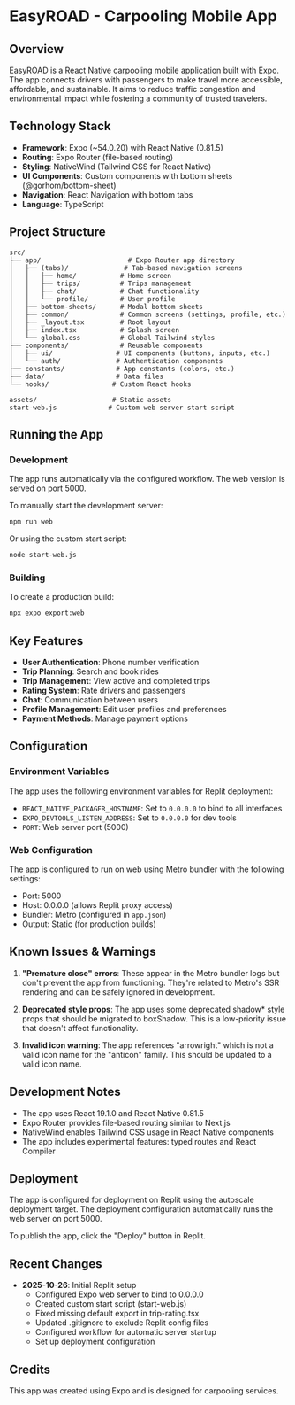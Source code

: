 # EasyROAD - Carpooling Mobile App

## Overview

EasyROAD is a React Native carpooling mobile application built with Expo. The app connects drivers with passengers to make travel more accessible, affordable, and sustainable. It aims to reduce traffic congestion and environmental impact while fostering a community of trusted travelers.

## Technology Stack

- **Framework**: Expo (~54.0.20) with React Native (0.81.5)
- **Routing**: Expo Router (file-based routing)
- **Styling**: NativeWind (Tailwind CSS for React Native)
- **UI Components**: Custom components with bottom sheets (@gorhom/bottom-sheet)
- **Navigation**: React Navigation with bottom tabs
- **Language**: TypeScript

## Project Structure

```
src/
├── app/                      # Expo Router app directory
│   ├── (tabs)/              # Tab-based navigation screens
│   │   ├── home/           # Home screen
│   │   ├── trips/          # Trips management
│   │   ├── chat/           # Chat functionality
│   │   └── profile/        # User profile
│   ├── bottom-sheets/      # Modal bottom sheets
│   ├── common/             # Common screens (settings, profile, etc.)
│   ├── _layout.tsx         # Root layout
│   ├── index.tsx           # Splash screen
│   └── global.css          # Global Tailwind styles
├── components/             # Reusable components
│   ├── ui/                # UI components (buttons, inputs, etc.)
│   └── auth/              # Authentication components
├── constants/             # App constants (colors, etc.)
├── data/                  # Data files
└── hooks/                # Custom React hooks

assets/                   # Static assets
start-web.js             # Custom web server start script
```

## Running the App

### Development

The app runs automatically via the configured workflow. The web version is served on port 5000.

To manually start the development server:
```bash
npm run web
```

Or using the custom start script:
```bash
node start-web.js
```

### Building

To create a production build:
```bash
npx expo export:web
```

## Key Features

- **User Authentication**: Phone number verification
- **Trip Planning**: Search and book rides
- **Trip Management**: View active and completed trips
- **Rating System**: Rate drivers and passengers
- **Chat**: Communication between users
- **Profile Management**: Edit user profiles and preferences
- **Payment Methods**: Manage payment options

## Configuration

### Environment Variables

The app uses the following environment variables for Replit deployment:

- `REACT_NATIVE_PACKAGER_HOSTNAME`: Set to `0.0.0.0` to bind to all interfaces
- `EXPO_DEVTOOLS_LISTEN_ADDRESS`: Set to `0.0.0.0` for dev tools
- `PORT`: Web server port (5000)

### Web Configuration

The app is configured to run on web using Metro bundler with the following settings:
- Port: 5000
- Host: 0.0.0.0 (allows Replit proxy access)
- Bundler: Metro (configured in `app.json`)
- Output: Static (for production builds)

## Known Issues & Warnings

1. **"Premature close" errors**: These appear in the Metro bundler logs but don't prevent the app from functioning. They're related to Metro's SSR rendering and can be safely ignored in development.

2. **Deprecated style props**: The app uses some deprecated shadow* style props that should be migrated to boxShadow. This is a low-priority issue that doesn't affect functionality.

3. **Invalid icon warning**: The app references "arrowright" which is not a valid icon name for the "anticon" family. This should be updated to a valid icon name.

## Development Notes

- The app uses React 19.1.0 and React Native 0.81.5
- Expo Router provides file-based routing similar to Next.js
- NativeWind enables Tailwind CSS usage in React Native components
- The app includes experimental features: typed routes and React Compiler

## Deployment

The app is configured for deployment on Replit using the autoscale deployment target. The deployment configuration automatically runs the web server on port 5000.

To publish the app, click the "Deploy" button in Replit.

## Recent Changes

- **2025-10-26**: Initial Replit setup
  - Configured Expo web server to bind to 0.0.0.0
  - Created custom start script (start-web.js)
  - Fixed missing default export in trip-rating.tsx
  - Updated .gitignore to exclude Replit config files
  - Configured workflow for automatic server startup
  - Set up deployment configuration

## Credits

This app was created using Expo and is designed for carpooling services.
